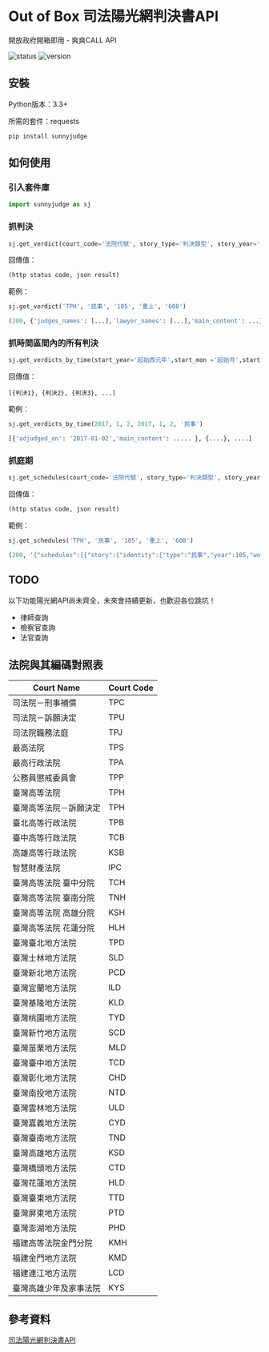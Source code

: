# Out of Box 司法陽光網判決書API
開放政府開箱即用 - 爽爽CALL API

![status](https://img.shields.io/badge/status-developing-brightgreen.svg)
![version](https://img.shields.io/badge/version-0.1-blue.svg)

## 安裝

Python版本：3.3+

所需的套件：requests

```
pip install sunnyjudge
```

## 如何使用

### 引入套件庫

```python
import sunnyjudge as sj
```

### 抓判決

```python
sj.get_verdict(court_code='法院代號', story_type='判決類型', story_year='判決年份(中華民國)', story_word='判決常用字別', story_number='判決字號')
```

回傳值：
```python
(http status code, json result)
```

範例：

```python
sj.get_verdict('TPH', '民事', '105', '重上', '608')
```
```python
(200, {'judges_names': [...],'lawyer_names': [...],'main_content': ...})
```

### 抓時間區間內的所有判決

```python
sj.get_verdicts_by_time(start_year='起始西元年',start_mon ='起始月',start_day ='起始日', end_year='結束西元年', end_mon ='結束月', end_day ='結束日', story_type='判決類型')
```

回傳值：
```
[{判決1}, {判決2}, {判決3}, ...]
```

範例：

```python
sj.get_verdicts_by_time(2017, 1, 2, 2017, 1, 2, '民事')
```
```python
[{'adjudged_on': '2017-01-02','main_content': ..... }, {....}, ....]
```

### 抓庭期

```python
sj.get_schedules(court_code='法院代號', story_type='判決類型', story_year='判決年份(中華民國)', story_word='判決常用字別', story_number='判決字號')
```

回傳值：
```python
(http status code, json result)
```

範例：

```python
sj.get_schedules('TPH', '民事', '105', '重上', '608')
```
```python
(200, '{"schedules":[{"story":{"identity":{"type":"民事","year":105,"word":"重上","number":608},"reason":"分配表異議之訴","adjudged_on":"2017-01-19" ...}]}'))
```

## TODO

以下功能陽光網API尚未齊全，未來會持續更新，也歡迎各位跳坑！

- 律師查詢
- 檢察官查詢
- 法官查詢

## 法院與其編碼對照表

Court Name | Court Code 
---|---
司法院－刑事補償 | TPC
司法院－訴願決定 | TPU
司法院職務法庭 | TPJ
最高法院 | TPS
最高行政法院 | TPA
公務員懲戒委員會 | TPP
臺灣高等法院 | TPH
臺灣高等法院－訴願決定 | TPH
臺北高等行政法院 | TPB
臺中高等行政法院 | TCB
高雄高等行政法院 | KSB
智慧財產法院 | IPC
臺灣高等法院 臺中分院 | TCH
臺灣高等法院 臺南分院 | TNH
臺灣高等法院 高雄分院 | KSH
臺灣高等法院 花蓮分院 | HLH
臺灣臺北地方法院 | TPD
臺灣士林地方法院 | SLD
臺灣新北地方法院 | PCD
臺灣宜蘭地方法院 | ILD
臺灣基隆地方法院 | KLD
臺灣桃園地方法院 | TYD
臺灣新竹地方法院 | SCD
臺灣苗栗地方法院 | MLD
臺灣臺中地方法院 | TCD
臺灣彰化地方法院 | CHD
臺灣南投地方法院 | NTD
臺灣雲林地方法院 | ULD
臺灣嘉義地方法院 | CYD
臺灣臺南地方法院 | TND
臺灣高雄地方法院 | KSD
臺灣橋頭地方法院 | CTD
臺灣花蓮地方法院 | HLD
臺灣臺東地方法院 | TTD
臺灣屏東地方法院 | PTD
臺灣澎湖地方法院 | PHD
福建高等法院金門分院 | KMH
福建金門地方法院 | KMD
福建連江地方法院 | LCD
臺灣高雄少年及家事法院 | KYS

## 參考資料
[司法陽光網判決書API](https://5fpro.github.io/raml-api-console/?raml=https://5fpro.github.io/jrf-sunny/api/index.raml)



